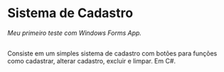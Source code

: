 # Sistema de Cadastro
_Meu primeiro teste com Windows Forms App._
##
Consiste em um simples sistema de cadastro com botões para funções como cadastrar, alterar cadastro, excluir e limpar. Em C#.
#
